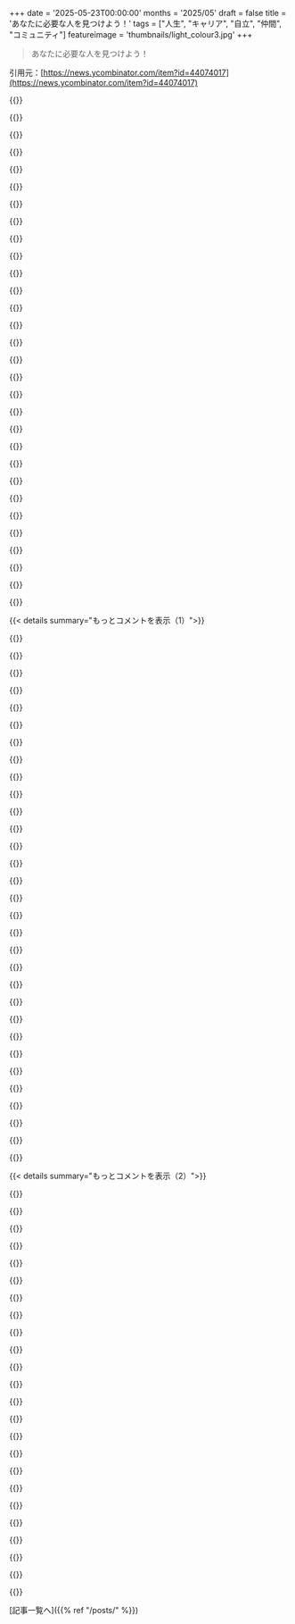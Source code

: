 +++
date = '2025-05-23T00:00:00'
months = '2025/05'
draft = false
title = 'あなたに必要な人を見つけよう！'
tags = ["人生", "キャリア", "自立", "仲間", "コミュニティ"]
featureimage = 'thumbnails/light_colour3.jpg'
+++

> あなたに必要な人を見つけよう！

引用元：[https://news.ycombinator.com/item?id=44074017](https://news.ycombinator.com/item?id=44074017)




{{<matomeQuote body="＞記事の「線路はここで止まる」って、マジでそうだよね！<br>多くの大学生が卒業後、次どうすんだ？って立ち止まる。<br>ずっと線路の上を走ってきたから終わりが突然すぎてビックリするんだ。<br>俺は大学やめてプロの道に行ったけど、線路がないって知ること、ゴールまで行かなくても次決められるって知ることが、最初は怖いけど超重要だったんだよ。<br>これ、ホント多くの大学生が分かってない気がする。" userName="joshstrange" createdAt="2025/05/23 18:42:41" color="#ff33a1">}}




{{<matomeQuote body="卒業後も線路がある進路（大学院、Big3、FAANGとか）が名門って思われがちなの、面白いよね。<br>これは別にそれらが偉いんじゃなくて、明確な達成感とか外部からの承認を得やすいから。<br>学生はずっとそれを成功の基準にしてきたし、そういう場所は採用がうまい。<br>教育に興味ないのにTeach for Americaが人気だったのも、選抜されて次が明確だから。" userName="parpfish" createdAt="2025/05/23 19:48:52" color="#ff5733">}}




{{<matomeQuote body="「彼らは目標に集中してただけ」じゃなくて「保護されすぎてた」って言うべきだね。<br>子供の頃から線路に乗せられて、疑問を持つと怒られたりした。<br>外で遊ぶ代わりに習い事、バイトじゃなく夏期講習。<br>全部管理されてきたから、線路が急に終わるとパニックになる。<br>自立心とか好奇心って、「出世」より軽視されて教えられないんだよね。" userName="orthecreedence" createdAt="2025/05/23 21:14:24" color="#45d325">}}




{{<matomeQuote body="＞大学院が名門かって話、ちょっと違うかも。<br>大変だしお金もかかんだよね。学問好きで入るもんで、デフォルトじゃない。<br>FAANGみたいな良い仕事はさ、名声だけじゃなく給料がマジでやばい。<br>大学出てすごいキャリア築くっていう夢を叶えてくれるんだよ。" userName="Aurornis" createdAt="2025/05/23 22:56:41" color="">}}




{{<matomeQuote body="大学院は絶対プレステージ狙いだね。お金じゃないけどさ。<br>医者や弁護士は金も地位もゲット。<br>でも他の分野は「真理」とか追うお坊さんみたい。金なくても学内のランクでマウント取り合う。<br>CSや工学は全然違う。金と仕事のためだからMBAに近いかな。<br>CSの博士が業界行くと尊敬されるけど、他の博士が業界に”落ちた”と感じる絶望は理解されないんだ。" userName="parpfish" createdAt="2025/05/24 04:11:57" color="#785bff">}}




{{<matomeQuote body="＞「真理」追求のお坊さんとか、なんか皮肉っぽい言い方だね。<br>俺が知ってる大学院行った人たちは、学問の世界が好きだっただけだよ。<br>それだけ。<br>見栄とか自慢とか、マジでなかったな。<br>間違った理由で入ったやつは、すぐ向いてないって気づいて辞めたよ。" userName="Aurornis" createdAt="2025/05/24 04:13:46" color="">}}




{{<matomeQuote body="＞「保護されて線路に乗せられた」って話、昔とどう違うかよく分かんないな。<br>義務教育とかずっとあったし、新聞配達バイトより宿題管理の方が人生スキルになるか怪しいし。<br>結婚して教会行って子供作って、30年働いて退職とか、あれも線路じゃん。<br>今は昔より子供が甘やかされてるのは同意だけど、「線路」って比喩は、むしろ昔より当てはまらないと思う。<br>今の方が選択肢多くて不安定だよ。" userName="rconti" createdAt="2025/05/23 23:31:08" color="#ff5733">}}




{{<matomeQuote body="学問が好きってのと、地位を求めるっての、両方あり得ると思うな。<br>大学院行く人の多くは学問マジで好きだけど、人間って社会的だから地位も気にすんだよね。<br>だからアカデミックな道を進みつつ、大学の名前とか研究とかで名声上げようとする。<br>地位に動機がないってのは人間性を否定してる。<br>Will Storrとかも言ってるけど、優位とか成功とか美徳とか、大学院生もどれかで地位を求めてるはず。<br>理由は色々でも、名声は絶対関係してるよ。" userName="bumby" createdAt="2025/05/24 12:44:57" color="#ff5733">}}




{{<matomeQuote body="他のことも「線路」なんだよ。<br>ファストフードのバイトとかもさ、別に夢とかじゃなくて、ただのデフォルトでやる事じゃん。<br>障害があったり、USに移住したてで言葉がおかしかったり、保証人がいなかったりしたら、そんなバイトすらゲットできないんだよ。<br>近所のガキと遊ぶのもそう。<br>輪に入れなくていじめられるターゲットになる事もあるし。" userName="riehwvfbk" createdAt="2025/05/23 22:09:10" color="">}}




{{<matomeQuote body="今の社会って、みんなのために最後の駅（老人ホーム）まで線路を敷こうと必死だよね。<br>個人的には、線路が多すぎるのが問題だと思う。<br>地図全体に線路貼っちゃって、マジの自由を感じるのがほぼ無理になっちゃった。" userName="martin82" createdAt="2025/05/24 05:04:45" color="">}}




{{<matomeQuote body="昔に比べて”prestige”って言葉をめっちゃ聞くようになったんだ。昔は周りの友達誰もそんなこと言ってなかったのに。今の子供たちはマジで”一番prestigeな〇〇”ばっか聞いてくる。狙ってる場所が超狭き門すぎて、Super Bowlで最近勝ったチームのQBになりたいって言ってるようなもんだよ。当たったら奇跡ってレベル。大学教育っていろんな仕事に就けるようになるためのもんなのに、なんでそんな100万人に1人の場所にこだわるんだろ？たぶん昔から”敷かれたレール”に乗ってきて、Iviesみたいな合格率1%のところに入ったから、そういう超難関にも入れるって思ってるんだろうね。でも実際は合格率99.99%以上だよ。" userName="steveBK123" createdAt="2025/05/24 13:46:50" color="#ff5733">}}




{{<matomeQuote body="子供の頃に普通のバイトして給料もらうって、めちゃくちゃ勉強になるんだよ。信じられないけど、普通の仕事やったことないまま大学卒業する子とかいるらしい。今の若い子たちが働くこと自体を望んでないみたいで、これは問題だと思うね。個人的には、ティーンエイジャーの頃にお金を稼いだ経験がないなら、精神的に成長止まっちゃってるレベルだと思うわ。" userName="mlsu" createdAt="2025/05/24 01:46:44" color="">}}




{{<matomeQuote body="フルタイムで働いてる人って安定志向で、AIの変化なんて望んでないけど来るよ。資本主義好きなら自分で客見つけたり起業したりしろって。雇われてるってのは借りてるだけ。今の”American Dream”も借金して働く奴隷みたいなもんで、AIがそれも壊す。これからはJobs減ってEntrepreurshipが増えるから、ヤバい仲間見つけて新しいことやろうぜ。AIも自分で使え。" userName="EGreg" createdAt="2025/05/23 21:39:41" color="#ff5c5c">}}




{{<matomeQuote body="最初のコメントがインドの大学生と似ててびっくり。USAって中退してstartupとか、大学行かずに好きなこととか、専門学校とか行くのが普通だと思ってたのに。自由で、そういう決断がencouragedされてるって話ばっか聞いてたから、USAでも子供たちが固定されたレールに乗ってるなんて変な感じだね。" userName="pulkitsh1234" createdAt="2025/05/23 21:29:57" color="#38d3d3">}}




{{<matomeQuote body="”prestige”志向は今に始まったことじゃなく、昔からあったと思うよ。言葉が流行っただけかもね。昔、友達に「なんでprestigeじゃない学校にしたの？」って聞かれた。「みんなが良いって知ってるから」って言われたんだ。言葉は違えど同じ地位志向があった。大学教育の目的も変わって、前は「人生哲学を培う」だったのに、今は仕事のためになってる。Iviesが特定の分野ばっか行くのも、やっぱり”prestige”のレールに乗ってる証拠だと思うな。" userName="bumby" createdAt="2025/05/24 14:30:50" color="#ff33a1">}}




{{<matomeQuote body="貧しい家庭の子の方が、自分で稼ぐ必要があるって分かりやすいと思うな。laptopが必要？なら自分で稼げって。親から何でも買ってもらえる子って、いざ独立する時になったらどうしていいか分からなくなっちゃうことが多いんじゃないかな。" userName="brulard" createdAt="2025/05/23 20:57:22" color="">}}




{{<matomeQuote body="Iviesの学生のデモグラフィック見たら、”western culture”だけを責めるべきじゃないと思うよ。" userName="steveBK123" createdAt="2025/05/24 14:37:29" color="">}}




{{<matomeQuote body="人間が自分の意識してることだけだって思うのは間違いだよ。”prestige”だって、たとえウソ発見器でシロでも意識下に影響してる。意識してることだけが全部じゃないんだ。それと…「知的な世界を楽しんだから大学院に行った」って言ってる人がいたけど、それってどういう意味？なぜ脳はそれを良い仕事だって言うの？なんでそれが”attractive”なのか、なんで魅力的に感じるのか、そういう大事な部分を考えてないよね。" userName="nosianu" createdAt="2025/05/24 08:55:54" color="#ff5733">}}




{{<matomeQuote body="人によっては外部からの評価なんてあんまり重要じゃなくて、純粋に知識を探求することを楽しめる人もいるんだよ。他人がどう思うかなんてあんまり興味ない人もね。まあ、誰だってある程度の外部からの評価は必要だし、どの集団にも上下関係はあるけど、全部が虚栄心からじゃないよ。" userName="grey-area" createdAt="2025/05/24 09:33:53" color="#45d325">}}




{{<matomeQuote body="いいとこ突いてるね．でもさ，これってサンプリングに偏りがあるんじゃないかなって疑問もあるんだ．西洋の大学に通う他文化圏の人って，もしかしたらもっと西洋化した価値観を持ってる可能性高いんじゃない？" userName="bumby" createdAt="2025/05/24 17:50:06" color="">}}




{{<matomeQuote body="10代でバイトしないと精神的に未熟って言うけど，私もバイトしたけど人生変えるほどじゃなかったし，大学卒業まで無職でも大丈夫だった人もたくさん知ってる．10代のバイトを過大評価する主張はバカげてるし，自分の苦労を自慢してるだけに見えるよ．" userName="Aurornis" createdAt="2025/05/24 02:32:18" color="#38d3d3">}}




{{<matomeQuote body="量子金融の会社って，成績優秀な奴らをターゲットにしてるらしいね．高いGPAとか，有名な入社試験とかで選んでさ．それでターゲットになってる奴らの間で，「ここはトップだから，ここに行くべきだ」って印象を作るんだって．" userName="mitthrowaway2" createdAt="2025/05/23 21:29:23" color="">}}




{{<matomeQuote body="でも気をつけてないと，そういう「トラック」ってずっと続く可能性もあるんだよね．BigCorpとかだと，たくさんの役職を用意して，AからB，Cって進まなきゃ！って焦りとか達成感を与えてるんだ．" userName="steveBK123" createdAt="2025/05/24 02:11:54" color="">}}




{{<matomeQuote body="君，仮定しすぎだよ．親の関与が少ない自由な育ち方が，意欲的で自立した大人を生むわけじゃないと思う．私が知ってる小さな町では，慣性で止まってどうしようもない仕事に就いたままの人をたくさん見たよ．誰も新しいことに挑戦するように後押ししなかったから．" userName="Aurornis" createdAt="2025/05/23 22:47:25" color="#38d3d3">}}




{{<matomeQuote body="「実際，そういう肉体労働のバイト先には…」←これさ，少なくとも私にとっては目覚めだったよ．目標に集中して頑張らなかったら自分の人生がどうなるかを見せてくれたんだ．怖かったけど，モチベーションになったよ．" userName="pton_xd" createdAt="2025/05/24 03:18:25" color="">}}




{{<matomeQuote body="こういうタイプの奴ら（多分ドロップアウトとか）って，成功したときはよく話すけど，Americaの成功者の大多数はドロップアウトしてないし，ドロップアウトの大多数は主流の成功は得てないよ．でも，非伝統的な生き方でも幸せになれる余裕はたくさんあると思う．ここで話してるのはそういう人たちじゃないってだけ．" userName="jmtulloss" createdAt="2025/05/23 22:12:05" color="">}}




{{<matomeQuote body="だよね．でも「Freedomの幻想」は商品として売られててさ，それで大儲けしてる人たちもいるんだよ．" userName="9dev" createdAt="2025/05/24 07:12:02" color="">}}




{{<matomeQuote body="君が全部間違ってるわけじゃないと思うけど，学生の縦断調査を見ると，そんなにバラ色じゃない現実が見えるよ．大多数は一番の動機として「経済的に大成功すること」を選んでるんだ．今の調査は学部生向けだけど，大学院がもっと一般的な進路になってることを考えたら，院生が学部生と全く違う精神構造になってる理由はないと思うけどね．" userName="bumby" createdAt="2025/05/24 12:49:25" color="#ff5733">}}




{{<matomeQuote body="世界には人が多すぎて、緑の野原みたいな生活はもう無理だね。自由とか決まった道がないって空想は欧米だけだよ。Singapore, Taiwan, Chinaに住んでるなら、試行錯誤したりみんなと同じ道を外れる余裕なんてないと思う。Kalzumeusは婚約者の母親に収入証明を見せなきゃ結婚を申し込めなかったらしいよ。startup作った人なんて、物乞いの次に恥ずかしいってランク付けされてるんだ。" userName="eastbound" createdAt="2025/05/24 06:57:07" color="">}}




{{<matomeQuote body="記事の最後の文、「面白い人を見つけよう」はみんなへのアドバイスじゃないんだって。記事の最初の方に「野心的な計画を持ちたいけど持ってない人」に向けた話だって書いてあるからね。タイトルの「あなたの人民を見つけよう」はもっと一般的なアドバイスだよ。あなたの人民ってのは、静かな小さな町で、経済的に大丈夫で、良い学校があって、みんな親切で支え合ってるような場所かもしれない。抽象的には面白くないと思うかもしれないけど、それがあなたにとっての人民かもしれないんだ。" userName="neilv" createdAt="2025/05/23 20:11:48" color="#ff5733">}}




{{< details summary="もっとコメントを表示（1）">}}

{{<matomeQuote body="VCOLAは超高い生活費エリアのことだよ。" userName="chrisweekly" createdAt="2025/05/24 20:47:35" color="">}}




{{<matomeQuote body="すごく良いアドバイスだね。Steve Jobsの言葉を思い出すよ。「世界は誰かが作ったものだから、君も変えられるし、自分のものを作れるんだ。それに気づけば、君はもう二度と元には戻れないだろう」ってね。" userName="jamesgill" createdAt="2025/05/23 21:20:12" color="#ff5733">}}




{{<matomeQuote body="自分は前者の立場（野心的な計画がない人）にいるって前よりずっと感じるよ。なんか閉じ込められてる感じ… 親やその前の世代と同じだ。どうやったら抜け出せるか分からない？家族を養わなきゃいけなくなると、リスクを取るのがすごく難しくなるよね。" userName="throwaway1921" createdAt="2025/05/24 01:01:29" color="">}}




{{<matomeQuote body="すごく変に聞こえるかもしれないけど、Platoの「Apology」、「Crito」、「Phaedo」を読んでみて。インターネットの変なやつがPlato読めなんて絶対言わないだろうけど、もし読むなら最初は自分で頑張って、必要なら補助を使ってみて。読み終わったら意味が分かるはずだよ。あなたの時間と努力に見合う価値はあるって約束するね。" userName="Balgair" createdAt="2025/05/24 13:50:32" color="#ff5733">}}




{{<matomeQuote body="家族を養うリスクと、家族がいないことのリスクを比べてみればいいだけだよ。" userName="buggyipadmettoo" createdAt="2025/05/24 01:08:18" color="">}}




{{<matomeQuote body="十分成功しないと、たいていの男は妻に捨てられるんだ。あのリスクを取らなきゃいけない。失敗したら誰もいない。前の世代は戦争に行ったんだぞ。人生で成功しないと家族も持てない。startupをやって、絶対に失敗するな。君に選択肢はないんだ。" userName="eastbound" createdAt="2025/05/24 07:23:59" color="">}}




{{<matomeQuote body="Jessica、記事ありがとう。特に「アイデンティティは変えられるし、一度の失敗で失敗者じゃない」って段落が最高だね。人は失敗しても「あの時失敗しただけ」じゃなく「自分が失敗者」って思いがち。S23 batchで会った時、若い創業者に会って本当に興奮してたよね。自分の人民を見つけたみたいだね！" userName="lucasfcosta" createdAt="2025/05/23 19:30:56" color="#45d325">}}




{{<matomeQuote body="良いネットワーキングが自分への期待と可能性を上げることが地味にすごいって話だよ。大学出た最初の仕事は工場だったんだけど、フラフラした後に知的に面白くてちゃんと稼いでる人たちに出会えたんだ。そういう人たちと付き合うようになったら、自分の能力を安く見積もってたって気づいて、何を達成したいかの期待値が上がったんだよね。企業の基準では成功者じゃないけど、20代の経歴からは考えられないくらい超えられた。ほぼ全部、それまで考えたこともなかった人生段階の人たちと肩を並べるようになったことから始まったんだ。" userName="ariztocray" createdAt="2025/05/23 18:28:17" color="#38d3d3">}}




{{<matomeQuote body="“何か大切に思えることのために一生懸命働きたかった。でも、大切に思えるものがなかった”<br>この文章、自分で書けなかったのが悔しいくらいだよ。多くの人にとって若年期の完璧な表現だよね。" userName="FlamingMoe" createdAt="2025/05/24 01:51:19" color="">}}




{{<matomeQuote body="2000年代初頭にエネルギーのほとんどをMMOにつぎ込んだんだ。素晴らしい思い出もあるけど、ドーパミン報酬系がぶっ壊れて、悪い習慣から抜け出すのに10年以上かかったよ。<br>何かリアルで手触りのある大切に思えるものがないって、破壊的になりうるんだよね。" userName="nntwozz" createdAt="2025/05/24 02:25:58" color="#45d325">}}




{{<matomeQuote body="今仕事の合間で（燃え尽き症候群）、MMO（Classic WoW）だけが意味のあるものに思えるんだ。これに代わる何かを見つけたり、次に進むためにどうしたの？" userName="angrydev" createdAt="2025/05/24 16:28:12" color="">}}




{{<matomeQuote body="nntwozzさんの気持ちわかるよ。俺も似た状況で、MMOに時間を費やしたことを後悔して完全にやめる人もいるけど、ニュアンスがあると思うんだ。WoWは精神的な繋がりや少しずつの報酬をくれた。バーンアウトは仕事の主導権がない時とかに起こるけど、仕事から離れて楽しい無意味なことをする時間がない時も起こる。WoWはまさにそれ。中毒じゃなきゃ完全にやめる必要はないと思う。俺はシーズンごとにカジュアルにやって、春にはアウトドアとか他の趣味を楽しむ。ゲームも他の趣味も多様性の一部だよ。生産的なものに無理に置き換える必要はない。他の趣味と同じで、時間の使い方として悪いとは思わないな。" userName="brailsafe" createdAt="2025/05/25 00:58:53" color="#45d325">}}




{{<matomeQuote body="経験談ありがとう。WoWやゲームとの関係性、少し理解できた気がするよ。中毒じゃなくて、自由が制限されてた子供時代の“デフォルトの活動”だったんだ。あの頃は役に立ったけど、今は自由な時間を埋める杖みたいで、なりたい自分には合わない気がする。Vanillaには過去との繋がりって深いニーズを満たす場所もあると思うけど、ただ、昔みたいに熱中できる何かを見つけたいだけなんだ。" userName="angrydev" createdAt="2025/05/29 22:33:10" color="#785bff">}}




{{<matomeQuote body="インドア趣味（ゲームとか）からアウトドア活動にライフスタイルを変えたんだ。犬を飼ったり、マウンテンバイクを再開したり、ブッシュクラフトを始めた。今オフグリッド生活してるよ。MMOのgrindingを土地の手入れや125年の家の修繕に置き換えた感じ。木を切って薪を作ったり、草を刈ったり。本物のスキルを身につけて電動工具を使うのが楽しいし、自分の仕事の結果を見るのが最高に満足感あるんだ。バイクに乗るのも好き。ゲーム自体にはもう興味なくなったよ。" userName="nntwozz" createdAt="2025/05/24 17:32:35" color="#38d3d3">}}




{{<matomeQuote body="あなたのコメントに触発されたよ。俺も燃え尽き症候群で、ゲームに満足できず、自然の中でのリアルな仕事に惹かれてるんだ。今はそれができないけど、目指してる。今は仕事の後ゲームを見ても退屈で、心の奥底では犬とマウンテンバイクとか、家を直すとか、手仕事とか、そういうのをしたいだけなんだ。あと数ヶ月かかるのが苦痛だよ。" userName="sph" createdAt="2025/05/28 10:37:58" color="#ff5c5c">}}




{{<matomeQuote body="もうすぐ達成できそうだね、よくやった！ゲームで満たされなくなったっていう気持ち、わかるよ。最近は満足感を得るのがずっと難しくなった気がする。そしてゲームはそれをすごく簡単に提供してくれる。だから、今は slow burn な趣味で満足するのがずっと難しくなったんだと思う。" userName="angrydev" createdAt="2025/05/29 22:40:42" color="">}}




{{<matomeQuote body="すごく共感できるね、残念ながら。財政的にもやっていけるくらい本当に大切に思える何かを見つける分かりやすい方法があればいいのにね。Jessicaのアドバイス“面白い人を見つければ、大切に思えることも後からついてくる”は効くかもしれない。他に何か“解決策”を見つけた人がいるか興味あるな。" userName="8f2ab37a-ed6c" createdAt="2025/05/24 15:39:50" color="#45d325">}}




{{<matomeQuote body="早い時期だけじゃないよ。リストラされた後に俺が感じてたこととすごくよく合ってる表現だね。" userName="elric" createdAt="2025/05/24 13:10:55" color="">}}




{{<matomeQuote body="”拒絶に免疫を持て”って考えは多くの混乱や破壊を生む。創業者に必要な態度だとしても最低だね。俺がいたスタートアップの技術系創業者がまさにこれで、プロダクトに関しては無能なくせにこの態度だったから、クソみたいにストレスで、皆の時間とお金の無駄だった。" userName="nathan_compton" createdAt="2025/05/23 18:45:07" color="#ff33a1">}}




{{<matomeQuote body="拒絶に免疫な奴が成功することも多い。難しいのは、どの批判を無視するかだよね。rsyncの例みたいに大成功を逃すこともあるし、逆に経験より決意だけで、データ無視して失敗する創業者もいる。見極めがマジで難しいんだよ。" userName="mjr00" createdAt="2025/05/23 18:58:10" color="#45d325">}}




{{<matomeQuote body="どっちがどっちか見分けるのは本当に難しいね ― 愚か者も先見の明がある人も、最初の頃は似たような悪いアイデアを持ってる人に見えるもん。" userName="mizzao" createdAt="2025/05/24 14:50:33" color="#ff33a1">}}




{{<matomeQuote body="”決断するたびに、正しい方を選べ”ってのが、もし俺が卒業式スピーチするなら言いたいことだな。マジで賢明なアドバイスだよ。" userName="nathan_compton" createdAt="2025/05/23 19:25:02" color="">}}




{{<matomeQuote body="俺、大学学位ないんだ。昔、自分で微積分勉強して授業取った時、数学科のトップに”何が重要か、どうやって知るんだ？”って聞かれたんだ。あの質問はずっと心に残ってて、MLが流行ってる今でも自分に問いかけてるけど、いつも答えがわかるわけじゃないんだよね。" userName="m3047" createdAt="2025/05/24 19:31:22" color="#ff33a1">}}




{{<matomeQuote body="正しい決断をしろってアドバイスは本当に最高だよ。役立つビジネスアドバイスって、結局どうやってより良い決断をするかに行き着くんだ。市場調査したり、MVP出してテストしたり、指標決めてちゃんと測定したり．．．全部良い決断のためなんだよね。" userName="mjr00" createdAt="2025/05/23 19:52:38" color="#38d3d3">}}




{{<matomeQuote body="決断するたびに、測定しろ。" userName="plasticchris" createdAt="2025/05/23 22:13:31" color="">}}




{{<matomeQuote body="お金を稼ぐって意味では、多分本当だろうね。だけど、後には破壊の跡を残すってのは、俺が考える成功じゃないな。" userName="wapeoifjaweofji" createdAt="2025/05/23 21:10:20" color="">}}




{{<matomeQuote body="”拒絶に免疫”と”全批判考慮”はどっちも大事だけど、両立は超難しい。嫌な奴は前者、言いなりは後者。両方やるのは、聞く耳持ちつつも核はブレないってこと。成功者に嫌な奴が多いのは、批判をフィルターしないとダメになるからかもね。批判受け入れは成功に役立つけど必須じゃない。" userName="lubujackson" createdAt="2025/05/23 19:37:59" color="#38d3d3">}}




{{<matomeQuote body="”これまでの人生、ほとんどの人は電車の線路の上を走ってきたみたいだね。小学校、中学校、高校、大学って。望めば線路の上にとどまれる仕事もある。Big Tech企業でSDE 1からPrincipalへと順に進むキャリアは安定してるけど、色々なことを見落としてると思う。" userName="joshdavham" createdAt="2025/05/23 20:10:19" color="">}}




{{<matomeQuote body="スタートアップが新しいSDE1みたいなもんで、資本主義の外でなんかやろうとするのが新しいスタートアップかもね。もちろん金銭的な報酬じゃなくて、普通じゃない道でのやりがいのあるキャリアって意味で。個人的にはスタートアップやりたいけど、あなたが言う『つまらない道』もけっこう面白いと思ってるところだよ！" userName="coolcase" createdAt="2025/05/23 21:56:54" color="">}}




{{<matomeQuote body="成功への洞察と、人の可能性を引き出す優しさについてありがとう。”あなたに必要な人を見つけよう”は、自分を引き出してくれる人を見つけることとして提示されてる。ネットワーク作りが機会をもたらす素晴らしい約束みたいに聞こえるけど、拒絶や不信にも耐えなきゃいけない。たぶんカギは、まず自分が信じられる何かを見つけて賭けること。賛同する人が見つかれば、それを実現する責任が生まれる。複雑だけど、交流から信頼し信頼されることへの変化が重要。コミットメントの信頼性が、人があなたのビジョンを信頼し、欠点を補ってくれることにつながる。”あなたに必要な人を見つけよう”は機会をくれる人に媚びへつらうことじゃなく、信頼できる自分の方向性を設定することだと思う。" userName="w10-1" createdAt="2025/05/24 20:12:43" color="#ff5733">}}

{{</details>}}




{{< details summary="もっとコメントを表示（2）">}}

{{<matomeQuote body="”この事実が恐ろしすぎて、多くの人が認めようとしない。大学時代に話してたけど、ずっとあった学期の終わりって目標がなくなるのって変じゃない？<br>始めて頑張って終わって休むリズム。新しいサイクル（スプリントとかYC’s batch）もあるけど、同じじゃない。カレンダーのリズムが安定やモチベーションの源じゃなくなったとき、周りの人がそれになり得るっていうのは良い点だと思う。もしそうじゃないなら、他に何があるっていうの？ジェシカ、ありがとう。" userName="compumike" createdAt="2025/05/23 21:18:30" color="#45d325">}}




{{<matomeQuote body="それってどれくらい後知恵なんだろう？Y-combinatorには引き寄せられたのか、それともFidelityに入ったみたいに流れ着いた感じ？それが正しい人たちで正しいことだったって認識は明らかにあったんだろうけど、いつ実際にそれを知ったのか、ただ疑問に思ってるだけ。" userName="phkahler" createdAt="2025/05/23 18:46:10" color="">}}




{{<matomeQuote body="彼女、それを共同設立したんだよね？彼女のアイデアを実践するために作ったわけで、当時は周りの人を混乱させたみたいだけど？それとも誤解かな？<br>”Y Combinatorを始めた時、みんな冗談だと思ってた。大卒したての子供に少額出すなんて。今では若い創業者の資金調達は良いアイデアだけど、20年前はダサかった。でも私たちは気にしなかった。何かすごいことに気づいてると分かってたんだ。ダサく見えたのは良かった、真似されるのに時間がかかったからね。" userName="alwa" createdAt="2025/05/23 19:52:02" color="">}}




{{<matomeQuote body="彼女のことは知らないけど、僕が本当に好きだってものを見つけた時、どんな困難があっても毎日それが楽しみになったんだ。そして5年、10年経っても、毎日同じワクワク感がある。つまり、それを見つけたら、自分自身で分かるってことだと思う。" userName="harrall" createdAt="2025/05/23 20:34:26" color="">}}




{{<matomeQuote body="電車の線路のアナロジー、気に入ったよ。前に似たようなのを聞いたことはあると思うけど、たぶん若かったからよく分かってなかったんだ。それまで自分で人生を導いたことがない子供たちに、いきなりそれを始めろって言うのは、本当にちょっと変だよね。" userName="qntty" createdAt="2025/05/23 18:22:29" color="">}}




{{<matomeQuote body="大学出てすぐってのはちょっと移行期間って感じかな；それまでより大学では授業とか自分の進路について自分で決められることが多いし、ある程度は自分で道を選んでいくんだ。でも卒業ってのは、ほとんど一生かけて歩んできた構成された道の終わりだから、少しずつ慣れていったとしても主観的にはいつもかなり急に感じるもんだと思うよ。" userName="ryukafalz" createdAt="2025/05/23 20:55:49" color="">}}




{{<matomeQuote body="Jessicaへ－もしコメント読んでるなら言わせてほしいんだけど－『Founders at Work』が私のキャリアの方向性を変えたんだ。2008年に大学出てすぐ読んだんだよ。友達にも読むように言ったら、そいつのキャリアも変わったんだ。信じられないことに、何年も回り道（YC、Series A、大企業）した後も、初めて君の本を見つけた瞬間に立ち返ることがあるんだ。それと、PGにも伝えて；YCが何かも知る前から君の本は知ってたって 😊" userName="raywu" createdAt="2025/05/24 01:55:07" color="">}}




{{<matomeQuote body="もし君の国で許されてて費用も出せるなら、卒業生にはみんな海外でワーキングホリデーすることをマジでおすすめするよ。コミュニティに入り込んで、ボランティアしたり、アルバイトしたり、アートやったり、言葉を学んだりさ。その期間に、意外な自分の好きなことや嫌いなことが見つかるはず。人生のレールに乗って、大学出てすぐキャリアを積むのは安全で快適に聞こえるけど、ちょっと王道から外れてみると人生がどんな新しい喜びを投げかけてくれるかに驚くと思うよ。" userName="famahar" createdAt="2025/05/23 20:18:03" color="#ff33a1">}}




{{<matomeQuote body="これにすごく同意するわ。<br>友達ってのは本当に回転・進化する名簿みたいに扱うべきだね。<br>君の足を引っ張る“友達”とか人とは縁を切っちゃえ。そいつらの問題は君の問題じゃないよ。君には君自身の人生の目標があるんだから。そいつらは自分の問題に自分で対処できるし、成熟するってのは変わるかどうかは個人次第だって気づくことだよ。<br>人生に価値を加えてくれる友達を見つけなよ。こういう人を見つけるのは難しいけど、一度見つけたら一生もんの友達になる。こういう人たちは君と同じ波に乗ってて、もっと良い波を切望してる。人生ってスポーツが好きなんだ。<br>大学時代の友達とは誰とも話さない。だって波長が違うって気づいたから。人生をのんびり過ごすのには興味ないんだ。彼らは私の人生に全然価値を加えてくれなかったし、退屈したりイライラしたりしたくなかったんだ。私が言ってるのは、ただの現状維持でいいって思ってる虚無主義な人たちのことだよ。いやだね！<br>それからできた友達が私の人生を良くしてくれた。人生を最大限に楽しむ方法を教えてくれたんだ。自分をもっと良くしようって挑戦させてくれるし、私より賢いからそれも励みになる。<br>仲の良い友達はたぶん12人くらいかな。私も彼らの大切な友達の一人だってことが嬉しいよ。<br>タメ口っぽく聞こえちゃったらごめんね、ESLなんだ。" userName="babyent" createdAt="2025/05/24 02:26:06" color="#45d325">}}




{{<matomeQuote body="いや、たくさんの選択肢があるし、インターネットがあるから昔より人と繋がりやすいってば。<br>一部の人たちは、繋がる以外のことは何でもやって、破滅的なループに陥ったり時間を無駄にしたりする方を選ぶんだ。それはそいつらの問題でしょ。<br>他の人たちにとっては、仕事やmeetup／luma、discordsとか、繋がるための場所はいくらでもあるんだよ。" userName="babyent" createdAt="2025/05/25 04:35:48" color="">}}




{{<matomeQuote body="スピーチは結構好きなんだけど、話し手は場所と時間に恵まれただけって気もちょっとするな－アドバイスは今でも役に立つかもしれないけど、今の新卒が進むべき明るい兆しは全然見えないな。" userName="rr808" createdAt="2025/05/24 09:45:42" color="">}}




{{<matomeQuote body="もし外から簡単に明るい兆しが見えるなら、もうとっくに飽和状態になってるよ。<br>正直なところ、今はネットワーキングがマジで大事なんだ、どんなに面倒でもね。生まれつき運もあるけど、諦めなければ何かを掴めるのはほぼ確実だよ。" userName="yapyap" createdAt="2025/05/24 09:49:40" color="#45d325">}}




{{<matomeQuote body="スピーチを見てたら、大学を卒業してさあこれから一体どうしようか必死に考えてた1986年初頭をフラッシュバックしたよ。Jessicaが話してたことに加えて、単位を十分取ったから半年早く学校を出たんだ。かなりバランスを崩してたし、仲間からのサポートや友達もいなかった。<br>両親と同居させてもらったのは感謝してる。でも次に私がどうすればいいか考える上で、彼らは全然助けにならなかったな。前にここでも言ったように、精神的な問題や飲酒の困難を抱えながら長い道のりだったけど、最終的にはなんとか立て直して、どこかへ向かう方向性を見つけられた。<br>これを読み返すと、この恵まれた白人の私（！！！）がどれだけ泣き言を言ってるか分かるわね。でも、あのそんなに良くなかった経験があったからこそ今の私がいるってことも分かってるし、孫たちにはもっと良い人生を送ってほしいから、彼らにとって必要な存在になれるようにって必死に願ってる。" userName="susiecambria" createdAt="2025/05/24 00:50:33" color="#38d3d3">}}




{{<matomeQuote body="＞ You fall into three groupsって発言で興味失せたわ。こういう還元的な言い方、なんか考えてる風に見せかけてるけどマジ嫌い。あの聴衆（エリート大だから選ばれてるけど）だって、3グループどころかもっといっぱいいるだろ。" userName="gilbetron" createdAt="2025/05/23 22:33:44" color="">}}




{{<matomeQuote body="メジャーとか性別とか年齢とか、他のカテゴリも追加すればいいじゃん。これは還元主義っていうより、大学卒業生ってグループを考えるための一つの方法でしょ。普遍的な分類だって言ってるわけじゃない、ただの見方としてね。" userName="jemiluv8" createdAt="2025/05/23 23:18:40" color="">}}




{{<matomeQuote body="彼女が言ってるのは「want ambitious plans, have ambitious plans」、「don’t want ambitious plans, don’t have ambitious plans」、「want ambitious plans, don’t have ambitious plans」の3つだよね。このセットの外に、どんな”多くの”グループがあるわけ？もちろん「have ambitious plans, don’t want ambitious plans」もあるだろうけど、こっちの方が他の3つより面白そうだし、他にどんなグループが抜け落ちてるの？" userName="rufus_foreman" createdAt="2025/05/23 22:56:16" color="#45d325">}}




{{<matomeQuote body="人間ってバイナリじゃないんだよ。「want ambitious plans」と「don’t want ambitious plans」のたった2グループだけじゃない。それは還元的すぎ。この2点の間にはいろんな考えや願望があるんだから。「野心的な計画を望むけど、年老いた親の介護が必要」とか「魂を売る必要がないなら野心的な計画も悪くない」とか、いくらでもニュアンスがあるじゃん。" userName="gilbetron" createdAt="2025/05/26 15:13:43" color="#38d3d3">}}




{{<matomeQuote body="＞ ＞ 「野心的な計画を望むけど、年老いた親の介護が必要」<br>それは「want ambitious plans, don’t have ambitious plans」だろ。<br>＞ ＞ 「魂を売る必要がないなら野心的な計画も悪くない」<br>それは「don’t want ambitious plans, don’t have ambitious plans」だよ。<br>政治コンパスみたいに2次元グラフで考えられるけど、かなりハッキリしてるじゃん。俺は左下の象限、「don’t want ambitious plans, don’t have ambitious plans」。ニュアンスも全然いらないしね。ニュアンスを望まない、ニュアンスを表現しない。" userName="rufus_foreman" createdAt="2025/05/28 03:09:50" color="#ff33a1">}}




{{<matomeQuote body="元々レールのなかった分野も、結局はレールが敷かれることになるってマジ？全ての開拓者はよく踏み固められた道を作っちゃうのかな。例えば、スタートアップって一番レール外れていくイメージだったじゃん。でも今じゃ、多くの人がスタートアップやることを (1) apply to YC, (2) raise a round from a prestigious VC, みたいなレールの上のことだと考えてる。中には自分の会社をどうしたいかハッキリしないまま、この線路を進んでいけば分かるかな、なんて思ってる人もいるよ。" userName="mizzao" createdAt="2025/05/24 14:42:23" color="">}}




{{<matomeQuote body="レールができるのは、大量の優秀な人材が必要になった時だよ。例えば、ソフトウェアエンジニア、投資銀行、医学、Big Lawなんかはしっかりした進路があるでしょ。VCの世界は量に依存するから、YCみたいなレールが出てきたのは自然なことだね。" userName="roncesvalles" createdAt="2025/05/24 19:30:34" color="">}}




{{<matomeQuote body="あの講演は、若い undecided な聴衆には向いてるね。でも、俺たち、特にここ HN にいる連中には、彼女がどうやって最初にあの Fidelity の仕事に就いて、それからどう「自分の人たち」、つまりスタートアップの人たちのところに「漂流」していったのか、そして本と具体的な Y Combinator の話がもっと聞きたかったな。YC の初期のエピソードとかも聞けたら最高だったのに。" userName="jll29" createdAt="2025/05/23 18:38:27" color="">}}




{{<matomeQuote body="自分の人たちを見つけるっていうテーマは、Kermit the Frog が UMD でやったスピーチでも出てくるんだよね。<br>https://apnews.com/article/kermit-frog-university_of_marylan...<br>(https://news.ycombinator.com/item?id=44075293)" userName="ChrisArchitect" createdAt="2025/05/23 18:46:00" color="#45d325">}}




{{<matomeQuote body="あのスピーチ、素敵な話だね。今、年取ってから聞くと良さがわかるけど、20代の頃だったら多分分かんなかっただろうな。残念ながら、アドバイスされたり教えられたりすることだけじゃなくて、自分で試行錯誤しながら発見しなきゃいけないこともあるんだよね。" userName="vzaliva" createdAt="2025/05/23 16:42:26" color="">}}

{{</details>}}



[記事一覧へ]({{% ref "/posts/" %}})

